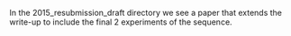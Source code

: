 In the 2015_resubmission_draft directory we see a paper that extends the write-up to include the final 2 experiments of the sequence.
